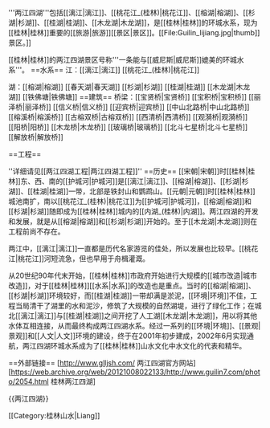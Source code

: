'''两江四湖'''包括[[漓江|漓江]]、[[桃花江_(桂林)|桃花江]]、[[榕湖|榕湖]]、[[杉湖|杉湖]]、[[桂湖|桂湖]]、[[木龙湖|木龙湖]]，是[[桂林|桂林]]的环城水系，现为[[桂林|桂林]]重要的[[旅游|旅游]][[景区|景区]]。[[File:Guilin_lijiang.jpg|thumb]]景区。]]

[[桂林|桂林]]的两江四湖景区号称'''一条能与[[威尼斯|威尼斯]]媲美的环城水系'''。
==水系==
江：[[漓江|漓江]] [[桃花江_(桂林)|桃花江]]

湖：[[榕湖|榕湖]] [[春天湖|春天湖]] [[杉湖|杉湖]] [[桂湖|桂湖]] [[木龙湖|木龙湖]] [[铁佛塘|铁佛塘]]
==建筑==
桥梁：[[宝贤桥|宝贤桥]] [[宝积桥|宝积桥]] [[丽泽桥|丽泽桥]] [[信义桥|信义桥]] [[迎宾桥|迎宾桥]] [[中山北路桥|中山北路桥]] [[榕溪桥|榕溪桥]] [[古榕双桥|古榕双桥]] [[西清桥|西清桥]] [[观漪桥|观漪桥]] [[阳桥|阳桥]] [[木龙桥|木龙桥]] [[玻璃桥|玻璃桥]] [[北斗七星桥|北斗七星桥]] [[解放桥|解放桥]]

==工程==

''详细请见[[两江四湖工程|两江四湖工程]]''
==历史==
[[宋朝|宋朝]]时[[桂林|桂林]]东、西、南的[[护城河|护城河]]是[[漓江|漓江]]、[[榕湖|榕湖]]、[[杉湖|杉湖]]、[[桂湖|桂湖]]一带，北部是铁封山和鹦鹉山。[[元朝|元朝]]时[[桂林|桂林]]城池南扩，南以[[桃花江_(桂林)|桃花江]]为[[护城河|护城河]]，[[榕湖|榕湖]]和[[杉湖|杉湖]]随即成为[[桂林|桂林]]城内的[[内湖_(桂林)|内湖]]。两江四湖的开发和发展，就是从[[榕湖|榕湖]]和[[杉湖|杉湖]]开始的。至于[[木龙湖|木龙湖]]则在工程前尚不存在。

两江中，[[漓江|漓江]]一直都是历代名家游览的佳处，所以发展也比较早。[[桃花江|桃花江]]河短流急，但也早用于舟楫灌溉。

从20世纪90年代末开始，[[桂林|桂林]]市政府开始进行大规模的[[城市改造|城市改造]]，对于[[桂林|桂林]][[水系|水系]]的改造也是重点。当时的[[榕湖|榕湖]]、[[杉湖|杉湖]]环境较好，而[[桂湖|桂湖]]一带却满是淤泥，[[环境|环境]]不佳，工程当局清干了湖里的水和泥沙，修筑了大规模的自然湖堤，进行了绿化工作；在城北[[漓江|漓江]]与[[桂湖|桂湖]]之间开挖了人工湖[[木龙湖|木龙湖]]，用以将其他水体互相连接，从而最终构成两江四湖水系。经过一系列的[[环境|环境]]、[[景观|景观]]和[[人文|人文]]环境的建设，终于在2001年初步建成，2002年6月实现通航，两江四湖环城水系成为了[[桂林|桂林]]山水文化中水文化的代表和精华。

==外部链接==
[http://www.glljsh.com/ 两江四湖官方网站]
[https://web.archive.org/web/20121008022133/http://www.guilin7.com/photo/2054.html 桂林两江四湖]

{{两江四湖}}

[[Category:桂林山水|Liang]]